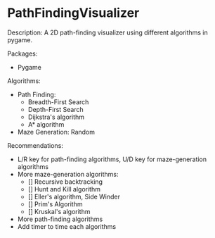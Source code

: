 # PathFindingVisualizer
Description:
A 2D path-finding visualizer using different algorithms in pygame.

Packages:
- Pygame

Algorithms: 
- Path Finding:
  - Breadth-First Search
  - Depth-First Search
  - Dijkstra's algorithm
  - A* algorithm
- Maze Generation: Random

Recommendations:
- L/R key for path-finding algorithms, U/D key for maze-generation algorithms
- More maze-generation algorithms: 
  - [] Recursive backtracking
  - [] Hunt and Kill algorithm
  - [] Eller's algorithm, Side Winder
  - [] Prim's Algorithm
  - [] Kruskal's algorithm
- More path-finding algorithms
- Add timer to time each algorithms
